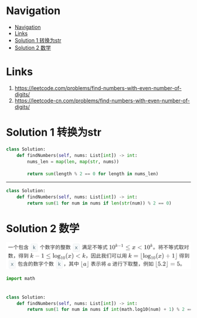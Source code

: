 # Navigation
- [Navigation](#navigation)
- [Links](#links)
- [Solution 1 转换为str](#solution-1-%e8%bd%ac%e6%8d%a2%e4%b8%bastr)
- [Solution 2 数学](#solution-2-%e6%95%b0%e5%ad%a6)

# Links
1. https://leetcode.com/problems/find-numbers-with-even-number-of-digits/
2. https://leetcode-cn.com/problems/find-numbers-with-even-number-of-digits/


# Solution 1 转换为str
```python
class Solution:
    def findNumbers(self, nums: List[int]) -> int:
        nums_len = map(len, map(str, nums))

        return sum(length % 2 == 0 for length in nums_len)
```
---
```python
class Solution:
    def findNumbers(self, nums: List[int]) -> int:
        return sum(1 for num in nums if len(str(num)) % 2 == 0)
```

# Solution 2 数学
![1295._1.png](./assets/1295._1.png)
```python
import math


class Solution:
    def findNumbers(self, nums: List[int]) -> int:
        return sum(1 for num in nums if int(math.log10(num) + 1) % 2 == 0)
```